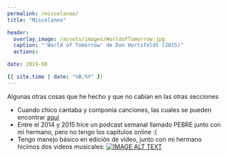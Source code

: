```yaml
---
permalink: /miscelaneo/
title: "Miscelaneo"

header:
  overlay_image: /assets/images/WorldofTomorrow.jpg
  caption: "'World of Tomorrow' de Don Hertzfeldt (2015)"
  actions:

date: 2019-08

{{ site.time | date: "%B,%Y" }}
---
```


Algunas otras cosas que he hecho y que no cabían en las otras secciones

* Cuando chico cantaba y componía canciones, las cuales se pueden encontrar [aquí](http://sofoca.cl/chanchito/)
* Entre el 2014 y 2015 hice un podcast semanal llamado PEBRE junto con mi hermano, pero no tengo los capítulos online :(
* Tengo manejo básico en edición de video, junto con mi hermano hicimos dos videos musicales: [![IMAGE ALT TEXT](http://img.youtube.com/vi/bwPaLD7dhGw/0.jpg)](http://www.youtube.com/watch?v=bwPaLD7dhGw "Wire - Another The Letter")